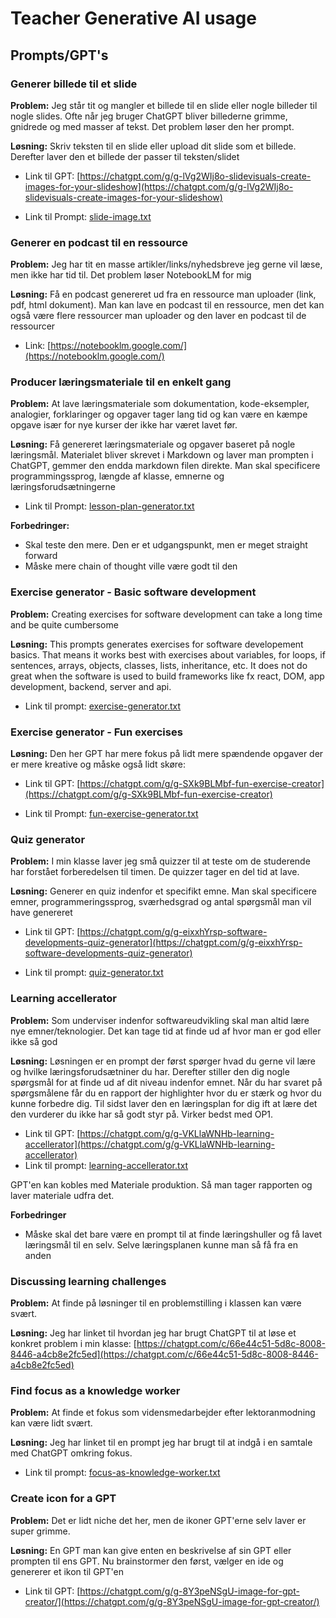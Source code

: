 # Teacher Generative AI usage



<!--

### Hvilke opgaver har jeg som underviser?

- Skriver lektoranmodning
  - 

- Kan jeg bruge det at jeg kan simulere studerende? Eller undervisere?
- Vejlede praktikant
  - 
  - 

- Vejlede hovedopgave
  - Svare på spørgsmål

- Praktik
  - Give feedback til cv
  - Koordinere møder
    - 3 Praktiksøgningsopfølgning møder
    - Praktikbesøg

  - Give karakter til praktikrapport
  - 




### Should i even automate this?
- Giver generel feedback på projekter
	- Hmm men mon ikke jeg skal være inde over her? Der er jo her blandt andet at jeg løbende evaluerer dem
- Laver læringsplaner
  - Det er ret personligt

-->




## Prompts/GPT's



### Generer billede til et slide

**Problem:** Jeg står tit og mangler et billede til en slide eller nogle billeder til nogle slides. Ofte når jeg bruger ChatGPT bliver billederne grimme, gnidrede og med masser af tekst. Det problem løser den her prompt.



**Løsning:** Skriv teksten til en slide eller upload dit slide som et billede. Derefter laver den et billede der passer til teksten/slidet

- Link til GPT: [https://chatgpt.com/g/g-lVg2WIj8o-slidevisuals-create-images-for-your-slideshow](https://chatgpt.com/g/g-lVg2WIj8o-slidevisuals-create-images-for-your-slideshow)

- Link til Prompt: [slide-image.txt](prompts/slide-image.txt)



### Generer en podcast til en ressource

**Problem:** Jeg har tit en masse artikler/links/nyhedsbreve jeg gerne vil læse, men ikke har tid til. Det problem løser NotebookLM for mig



 **Løsning:** Få en podcast genereret ud fra en ressource man uploader (link, pdf, html dokument). Man kan lave en podcast til en ressource, men det kan også være flere ressourcer man uploader og den laver en podcast til de ressourcer

- Link: [https://notebooklm.google.com/](https://notebooklm.google.com/)



### Producer læringsmateriale til en enkelt gang

**Problem:** At lave læringsmateriale som dokumentation, kode-eksempler, analogier, forklaringer og opgaver tager lang tid og kan være en kæmpe opgave især for nye kurser der ikke har været lavet før.



**Løsning:** Få genereret læringsmateriale og opgaver baseret på nogle læringsmål. Materialet bliver skrevet i Markdown og laver man prompten i ChatGPT, gemmer den endda markdown filen direkte. Man skal specificere programmingssprog, længde af klasse, emnerne og læringsforudsætningerne

- Link til Prompt: [lesson-plan-generator.txt](prompts/lesson-plan-generator.txt)



**Forbedringer:**

- Skal teste den mere. Den er et udgangspunkt, men er meget straight forward
- Måske mere chain of thought ville være godt til den



### Exercise generator - Basic software development

**Problem:** Creating exercises for software development can take a long time and be quite cumbersome 



**Løsning:** This prompts generates exercises for software developement basics. That means it works best with exercises about variables, for loops, if sentences, arrays, objects, classes, lists, inheritance, etc. It does not do great when the software is used to build frameworks like fx react, DOM, app development, backend, server and api. 

- Link til prompt: [exercise-generator.txt](prompts/exercise-generator.txt)



### Exercise generator - Fun exercises

**Løsning:** Den her GPT har mere fokus på lidt mere spændende opgaver der er mere kreative og måske også lidt skøre:

- Link til GPT: [https://chatgpt.com/g/g-SXk9BLMbf-fun-exercise-creator](https://chatgpt.com/g/g-SXk9BLMbf-fun-exercise-creator)

- Link til Prompt: [fun-exercise-generator.txt](prompts/fun-exercise-generator.txt)



### Quiz generator

**Problem:** I min klasse laver jeg små quizzer til at teste om de studerende har forstået forberedelsen til timen. De quizzer tager en del tid at lave. 



**Løsning:** Generer en quiz indenfor et specifikt emne. Man skal specificere emner, programmeringssprog, sværhedsgrad og antal spørgsmål man vil have genereret

- Link til GPT: [https://chatgpt.com/g/g-eixxhYrsp-software-developments-quiz-generator](https://chatgpt.com/g/g-eixxhYrsp-software-developments-quiz-generator)

- Link til prompt: [quiz-generator.txt](prompts/quiz-generator.txt)



### Learning accellerator

**Problem:** Som underviser indenfor softwareudvikling skal man altid lære nye emner/teknologier. Det kan tage tid at finde ud af hvor man er god eller ikke så god



**Løsning:** Løsningen er en prompt der først spørger hvad du gerne vil lære og hvilke læringsforudsætniner du har. Derefter stiller den dig nogle spørgsmål for at finde ud af dit niveau indenfor emnet. Når du har svaret på spørgsmålene får du en rapport der highlighter hvor du er stærk og hvor du kunne forbedre dig. Til sidst laver den en læringsplan for dig ift at lære det den vurderer du ikke har så godt styr på. Virker bedst med OP1.

- Link til GPT: [https://chatgpt.com/g/g-VKLlaWNHb-learning-accellerator](https://chatgpt.com/g/g-VKLlaWNHb-learning-accellerator)
- Link til prompt:  [learning-accellerator.txt](prompts/learning-accellerator.txt) 

GPT'en kan kobles med Materiale produktion. Så man tager rapporten og laver materiale udfra det.



**Forbedringer**

- Måske skal det bare være en prompt til at finde læringshuller og få lavet læringsmål til en selv. Selve læringsplanen kunne man så få fra en anden



### Discussing learning challenges

**Problem:** At finde på løsninger til en problemstilling i klassen kan være svært. 



**Løsning:** Jeg har linket til hvordan jeg har brugt ChatGPT til at løse et konkret problem i min klasse: [https://chatgpt.com/c/66e44c51-5d8c-8008-8446-a4cb8e2fc5ed](https://chatgpt.com/c/66e44c51-5d8c-8008-8446-a4cb8e2fc5ed)



### Find focus as a knowledge worker

**Problem:** At finde et fokus som vidensmedarbejder efter lektoranmodning kan være lidt svært.



**Løsning:** Jeg har linket til en prompt jeg har brugt til at indgå i en samtale med ChatGPT omkring fokus. 

- Link til prompt: [focus-as-knowledge-worker.txt](prompts/focus-as-knowledge-worker.txt)



### Create icon for a GPT

**Problem:** Det er lidt niche det her, men de ikoner GPT'erne selv laver er super grimme. 



**Løsning:** En GPT man kan give enten en beskrivelse af sin GPT eller prompten til ens GPT. Nu brainstormer den først, vælger en ide og genererer et ikon til GPT'en

- Link til GPT: [https://chatgpt.com/g/g-8Y3peNSgU-image-for-gpt-creator/](https://chatgpt.com/g/g-8Y3peNSgU-image-for-gpt-creator/)

